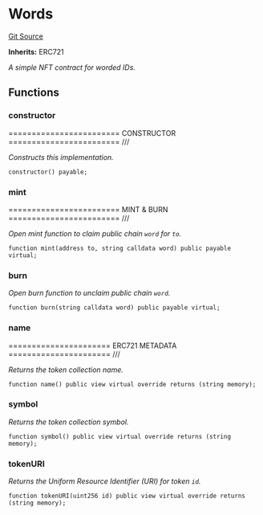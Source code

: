 # Words
[Git Source](https://github.com/NaniDAO/accounts/blob/e66e0bb629a546845f0f148f99320ebf78829ff1/src/governance/Words.sol)

**Inherits:**
ERC721

*A simple NFT contract for worded IDs.*


## Functions
### constructor

======================== CONSTRUCTOR ======================== ///

*Constructs
this implementation.*


```solidity
constructor() payable;
```

### mint

======================== MINT & BURN ======================== ///

*Open mint function to claim public chain `word` for `to`.*


```solidity
function mint(address to, string calldata word) public payable virtual;
```

### burn

*Open burn function to unclaim public chain `word`.*


```solidity
function burn(string calldata word) public payable virtual;
```

### name

====================== ERC721 METADATA ====================== ///

*Returns the token collection name.*


```solidity
function name() public view virtual override returns (string memory);
```

### symbol

*Returns the token collection symbol.*


```solidity
function symbol() public view virtual override returns (string memory);
```

### tokenURI

*Returns the Uniform Resource Identifier (URI) for token `id`.*


```solidity
function tokenURI(uint256 id) public view virtual override returns (string memory);
```

